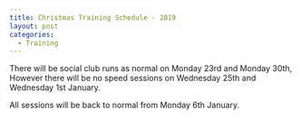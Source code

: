 ```yaml
---
title: Christmas Training Schedule - 2019
layout: post
categories:
  - Training
---
```

 

There will be social club runs as normal on Monday 23rd and Monday 30th, However there will be no speed sessions on Wednesday 25th and Wednesday 1st January.

All sessions will be back to normal from Monday 6th January.

